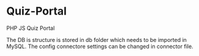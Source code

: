 # Quiz-Portal
PHP JS Quiz Portal

The DB is structure is stored in db folder which needs to be imported in MySQL. The config connectore settings can be changed in connector file. 
